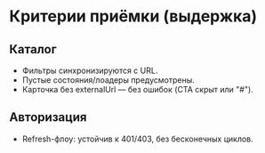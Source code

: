 # Критерии приёмки (выдержка)
## Каталог
- Фильтры синхронизируются с URL.
- Пустые состояния/лоадеры предусмотрены.
- Карточка без externalUrl — без ошибок (CTA скрыт или "#").
## Авторизация
- Refresh-флоу: устойчив к 401/403, без бесконечных циклов.
